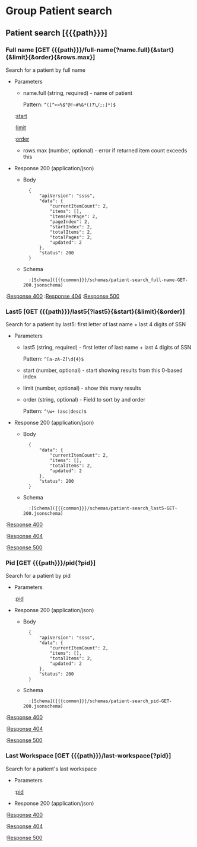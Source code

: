 # Group Patient search

## Patient search [{{{path}}}]

### Full name [GET {{{path}}}/full-name{?name.full}{&start}{&limit}{&order}{&rows.max}]

Search for a patient by full name

+ Parameters

    + name.full (string, required) - name of patient

        Pattern: `^([^<>%$"@!~#%&*()?\/;:]*)$`


    :[start]({{{common}}}/parameters/start.md)

    :[limit]({{{common}}}/parameters/limit.md)

    :[order]({{{common}}}/parameters/order.md)

    + rows.max (number, optional) - error if returned item count exceeds this


+ Response 200 (application/json)

    + Body

            {
                "apiVersion": "ssss",
                "data": {
                    "currentItemCount": 2,
                    "items": [],
                    "itemsPerPage": 2,
                    "pageIndex": 2,
                    "startIndex": 2,
                    "totalItems": 2,
                    "totalPages": 2,
                    "updated": 2
                },
                "status": 200
            }

    + Schema

            :[Schema]({{{common}}}/schemas/patient-search_full-name-GET-200.jsonschema)

:[Response 400]({{{common}}}/responses/400.md)
:[Response 404]({{{common}}}/responses/404.md)
:[Response 500]({{{common}}}/responses/500.md)


### Last5 [GET {{{path}}}/last5{?last5}{&start}{&limit}{&order}]

Search for a patient by last5: first letter of last name + last 4 digits of SSN

+ Parameters

    + last5 (string, required) - first letter of last name + last 4 digits of SSN

        Pattern: `^[a-zA-Z]\d{4}$`


    + start (number, optional) - start showing results from this 0-based index

    + limit (number, optional) - show this many results

    + order (string, optional) - Field to sort by and order

        Pattern: `^\w+ (asc|desc)$`



+ Response 200 (application/json)

    + Body

            {
                "data": {
                    "currentItemCount": 2,
                    "items": [],
                    "totalItems": 2,
                    "updated": 2
                },
                "status": 200
            }

    + Schema

            :[Schema]({{{common}}}/schemas/patient-search_last5-GET-200.jsonschema)

:[Response 400]({{{common}}}/responses/400.md)

:[Response 404]({{{common}}}/responses/404.md)

:[Response 500]({{{common}}}/responses/500.md)


### Pid [GET {{{path}}}/pid{?pid}]

Search for a patient by pid

+ Parameters

    :[pid]({{{common}}}/parameters/pid.md)


+ Response 200 (application/json)

    + Body

            {
                "apiVersion": "ssss",
                "data": {
                    "currentItemCount": 2,
                    "items": [],
                    "totalItems": 2,
                    "updated": 2
                },
                "status": 200
            }

    + Schema

            :[Schema]({{{common}}}/schemas/patient-search_pid-GET-200.jsonschema)

:[Response 400]({{{common}}}/responses/400.md)

:[Response 404]({{{common}}}/responses/404.md)

:[Response 500]({{{common}}}/responses/500.md)


### Last Workspace [GET {{{path}}}/last-workspace{?pid}]

Search for a patient's last workspace

+ Parameters

    :[pid]({{{common}}}/parameters/pid.md)


+ Response 200 (application/json)

:[Response 400]({{{common}}}/responses/400.md)

:[Response 404]({{{common}}}/responses/404.md)

:[Response 500]({{{common}}}/responses/500.md)

